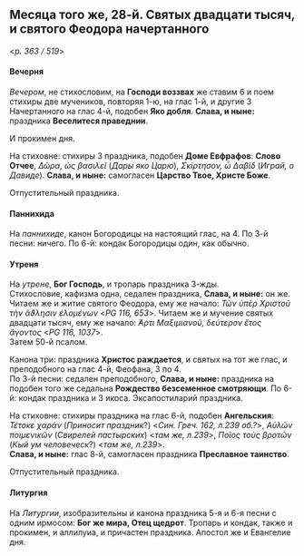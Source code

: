 
## Месяца того же, 28-й. Святых двадцати тысяч, и святого Феодора начертанного  

<*p. 363 / 519*>

#### Вечерня

*Вечером*, не стихословим, на **Господи воззвах** же ставим 6 и поем стихиры две мучеников, повторяя 1-ю, 
на глас 1-й, и другие 3 Начертанного на глас 4-й, подобен **Яко добля**. **Слава, и ныне:** праздника 
**Веселитеся праведнии**.      

И прокимен дня. 

На стиховне: стихиры 3 праздника, подобен **Доме Евфрафов**: **Слово Отчее**, *Δῶρα, ὡς βασιλεῖ* 
(*Дары яко Царю*), *Σκίρτησον, ὦ Δαβίδ* (*Играй, о Давиде*). **Слава, и ныне:** самогласен 
**Царство Твое, Христе Боже**. 

Отпустительный праздника. 

#### Паннихида

На *паннихиде*, канон Богородицы на настоящий глас, на 4. 
По 3-й песни: ничего. 
По 6-й: кондак Богородицы один, как обычно. 

#### Утреня

На *утрене*, **Бог Господь**, и тропарь праздника 3-жды.  
Стихословие, кафизма одна, седален праздника, **Слава, и ныне:** он же. 
Читаем же и житие святого Феодора, ему же начало: *Τῶν ὑπὲρ Χριστοῦ τὴν ἄϑλησιν ἑλομένων* <*PG 116, 653*>. 
Читаем же и мучение святых двадцати тысяч, ему же начало: *̓́Αρτι Μαξιμιανοῦ, δεύτερον ἔτος ἄγοντος* <*PG 116, 1037*>.  
Затем 50-й псалом. 

Канона три: праздника **Христос раждается**, и святых на тот же глас, и преподобного на глас 4-й, Феофана, 
3 по 4.  
По 3-й песни: седален преподобного, **Слава, и ныне:** праздника на подобен того же седальна 
**Рождество безсеменное смотряющи**. 
По 6-й: кондак праздника и 3 икоса. 
Эксапостиларий праздника. 

На стиховне: стихиры праздника на глас 6-й, подобен **Ангельския**: 
*Τέτοκε χαράν* (*Приносит праздник*?)  <*Син. Греч. 162, л.239 об.?*>, 
*Αὐλῶν ποιμενικῶν* (*Свирелей пастырских*) <*там же, л.239*>, 
*Ποῖος τοὺς βροτῶν* (*Кый ум человеческ*?) <*там же, л.239*>.  
**Слава, и ныне:** глас 8-й, самогласен праздника **Преславное таинство**. 

Отпустительный праздника. 

#### Литургия

На *Литургии*, изобразительны и канона праздника 5-я и 6-я песни с одним ирмосом: **Бог же мира, Отец щедрот**. 
Тропарь и кондак, также и прокимен, и аллилуиа, и причастен праздника. 
Апостол же и Евангелие дня. 
